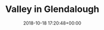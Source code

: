 ---
title:		"Valley in Glendalough"
type:		"photos"
mediatype:	"upload"
location:   "Wicklow National Park, Ireland"
description: "A bridge overlooking a valley"
date:		"2018-10-18 17:20:48+00:00"
album:		"landscapes"
filename:		"glendalough-bridge-valley.md"
series:		"glendalough"
prominent: 	true
cl_public_id:		"landscapes/glendalough-bridge-valley"
cl_version:		1540441650
format:		"jpg"
bytes:		4261361
width:		2560
height:		1440
colours:
- "#6FB0D6"
- "#3B331D"
- "#79553D"
- "#78623F"
- "#377398"
- "#3D281D"
- "#33391C"
- "#796F6A"
- "#3A3733"
- "#BBDBE1"
- "#72737C"
- "#CB966D"
- "#D1AA79"
- "#B2B8C6"
- "#707A7F"
- "#3A383D"
- "#2E2407"
- "#343A38"
- "#2C1407"
- "#1A2A34"
- "#233A1B"
- "#59693A"
- "#232C06"
- "#737568"
- "#D1C4BB"
- "#6B6740"
- "#717973"
- "#456837"
- "#0D2A06"
- "#1C2532"
exposure_mode:		"Auto"
program:		"Aperture-priority AE"
aperture:		undefined
focal_length:		"24.0 mm"
iso:		"200"
shutter_speed:		undefined
metering:		"Spot"
flash:		"Off, Did not fire"
white_balance:		"Manual"
colour_temp:		"2.0"
has_crop:		"No"
orientation:		"Horizontal (normal)"
camera_model:		"NIKON D800"
lens_info:		"No lens info"
artist:		"No artist info"
x_resolution:		"72"
y_resolution:		"72"
---